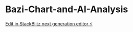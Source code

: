 # Bazi-Chart-and-AI-Analysis

[Edit in StackBlitz next generation editor ⚡️](https://stackblitz.com/~/github.com/FoehnWorknet/Bazi-Chart-and-AI-Analysis)